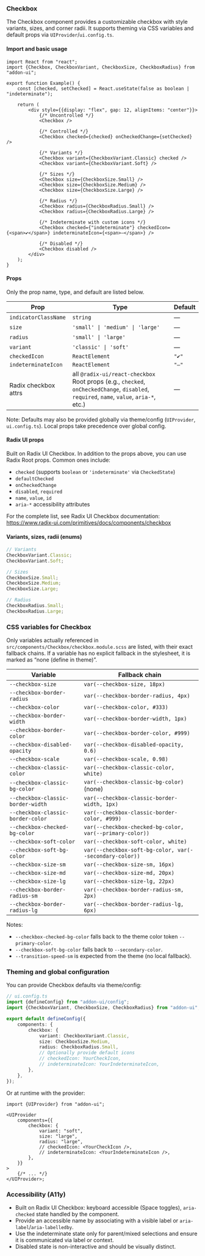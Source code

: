 ### Checkbox

The Checkbox component provides a customizable checkbox with style variants, sizes, and corner radii. It supports theming via CSS variables and default props via `UIProvider`/`ui.config.ts`.

#### Import and basic usage

```tsx
import React from "react";
import {Checkbox, CheckboxVariant, CheckboxSize, CheckboxRadius} from "addon-ui";

export function Example() {
    const [checked, setChecked] = React.useState(false as boolean | "indeterminate");

    return (
        <div style={{display: "flex", gap: 12, alignItems: "center"}}>
            {/* Uncontrolled */}
            <Checkbox />

            {/* Controlled */}
            <Checkbox checked={checked} onCheckedChange={setChecked} />

            {/* Variants */}
            <Checkbox variant={CheckboxVariant.Classic} checked />
            <Checkbox variant={CheckboxVariant.Soft} />

            {/* Sizes */}
            <Checkbox size={CheckboxSize.Small} />
            <Checkbox size={CheckboxSize.Medium} />
            <Checkbox size={CheckboxSize.Large} />

            {/* Radius */}
            <Checkbox radius={CheckboxRadius.Small} />
            <Checkbox radius={CheckboxRadius.Large} />

            {/* Indeterminate with custom icons */}
            <Checkbox checked={"indeterminate"} checkedIcon={<span>✔</span>} indeterminateIcon={<span>―</span>} />

            {/* Disabled */}
            <Checkbox disabled />
        </div>
    );
}
```

#### Props

Only the prop name, type, and default are listed below.

| Prop                 | Type                                                                                                                                    | Default |
| -------------------- | --------------------------------------------------------------------------------------------------------------------------------------- | ------- |
| `indicatorClassName` | `string`                                                                                                                                | —       |
| `size`               | `'small' \| 'medium' \| 'large'`                                                                                                        | —       |
| `radius`             | `'small' \| 'large'`                                                                                                                    | —       |
| `variant`            | `'classic' \| 'soft'`                                                                                                                   | —       |
| `checkedIcon`        | `ReactElement`                                                                                                                          | `"✔"`  |
| `indeterminateIcon`  | `ReactElement`                                                                                                                          | `"―"`   |
| Radix checkbox attrs | all `@radix-ui/react-checkbox` Root props (e.g., `checked`, `onCheckedChange`, `disabled`, `required`, `name`, `value`, `aria-*`, etc.) | —       |

Note: Defaults may also be provided globally via theme/config (`UIProvider`, `ui.config.ts`). Local props take precedence over global config.

#### Radix UI props

Built on Radix UI Checkbox. In addition to the props above, you can use Radix Root props. Common ones include:

- `checked` (supports `boolean` or `'indeterminate'` via `CheckedState`)
- `defaultChecked`
- `onCheckedChange`
- `disabled`, `required`
- `name`, `value`, `id`
- `aria-*` accessibility attributes

For the complete list, see Radix UI Checkbox documentation:
https://www.radix-ui.com/primitives/docs/components/checkbox

#### Variants, sizes, radii (enums)

```ts
// Variants
CheckboxVariant.Classic;
CheckboxVariant.Soft;

// Sizes
CheckboxSize.Small;
CheckboxSize.Medium;
CheckboxSize.Large;

// Radius
CheckboxRadius.Small;
CheckboxRadius.Large;
```

### CSS variables for Checkbox

Only variables actually referenced in `src/components/Checkbox/checkbox.module.scss` are listed, with their exact fallback chains. If a variable has no explicit fallback in the stylesheet, it is marked as “none (define in theme)”.

| Variable                          | Fallback chain                                           |
| --------------------------------- | -------------------------------------------------------- |
| `--checkbox-size`                 | `var(--checkbox-size, 18px)`                             |
| `--checkbox-border-radius`        | `var(--checkbox-border-radius, 4px)`                     |
| `--checkbox-color`                | `var(--checkbox-color, #333)`                            |
| `--checkbox-border-width`         | `var(--checkbox-border-width, 1px)`                      |
| `--checkbox-border-color`         | `var(--checkbox-border-color, #999)`                     |
| `--checkbox-disabled-opacity`     | `var(--checkbox-disabled-opacity, 0.6)`                  |
| `--checkbox-scale`                | `var(--checkbox-scale, 0.98)`                            |
| `--checkbox-classic-color`        | `var(--checkbox-classic-color, white)`                   |
| `--checkbox-classic-bg-color`     | `var(--checkbox-classic-bg-color)` (none)                |
| `--checkbox-classic-border-width` | `var(--checkbox-classic-border-width, 1px)`              |
| `--checkbox-classic-border-color` | `var(--checkbox-classic-border-color, #999)`             |
| `--checkbox-checked-bg-color`     | `var(--checkbox-checked-bg-color, var(--primary-color))` |
| `--checkbox-soft-color`           | `var(--checkbox-soft-color, white)`                      |
| `--checkbox-soft-bg-color`        | `var(--checkbox-soft-bg-color, var(--secondary-color))`  |
| `--checkbox-size-sm`              | `var(--checkbox-size-sm, 16px)`                          |
| `--checkbox-size-md`              | `var(--checkbox-size-md, 20px)`                          |
| `--checkbox-size-lg`              | `var(--checkbox-size-lg, 22px)`                          |
| `--checkbox-border-radius-sm`     | `var(--checkbox-border-radius-sm, 2px)`                  |
| `--checkbox-border-radius-lg`     | `var(--checkbox-border-radius-lg, 6px)`                  |

Notes:

- `--checkbox-checked-bg-color` falls back to the theme color token `--primary-color`.
- `--checkbox-soft-bg-color` falls back to `--secondary-color`.
- `--transition-speed-sm` is expected from the theme (no local fallback).

### Theming and global configuration

You can provide Checkbox defaults via theme/config:

```ts
// ui.config.ts
import {defineConfig} from "addon-ui/config";
import {CheckboxVariant, CheckboxSize, CheckboxRadius} from "addon-ui";

export default defineConfig({
    components: {
        checkbox: {
            variant: CheckboxVariant.Classic,
            size: CheckboxSize.Medium,
            radius: CheckboxRadius.Small,
            // Optionally provide default icons
            // checkedIcon: YourCheckIcon,
            // indeterminateIcon: YourIndeterminateIcon,
        },
    },
});
```

Or at runtime with the provider:

```tsx
import {UIProvider} from "addon-ui";

<UIProvider
    components={{
        checkbox: {
            variant: "soft",
            size: "large",
            radius: "large",
            // checkedIcon: <YourCheckIcon />,
            // indeterminateIcon: <YourIndeterminateIcon />,
        },
    }}
>
    {/* ... */}
</UIProvider>;
```

### Accessibility (A11y)

- Built on Radix UI Checkbox: keyboard accessible (Space toggles), `aria-checked` state handled by the component.
- Provide an accessible name by associating with a visible label or `aria-label`/`aria-labelledby`.
- Use the indeterminate state only for parent/mixed selections and ensure it is communicated via label or context.
- Disabled state is non-interactive and should be visually distinct.
